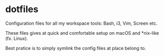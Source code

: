 # dotfiles
Configuration files for all my workspace tools: Bash, i3, Vim, Screen etc.

These files gives at quick and comfortable setup on macOS and *nix-like (fx. Linux).

Best pratice is to simply symlink the config files at place belong to.

